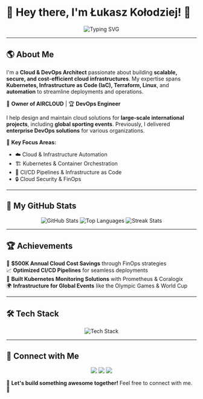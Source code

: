 # 👋 Hey there, I'm Łukasz Kołodziej! 🚀

<p align="center">
  <img src="https://readme-typing-svg.herokuapp.com?font=Fira+Code&pause=1000&color=36BCF7&center=true&vCenter=true&width=500&lines=DevOps+%26+Cloud+Architect;Kubernetes+%7C+Terraform+%7C+Linux+%7C+IaC;Building+Scalable+Cloud+Solutions;Automating+Everything+With+Code" alt="Typing SVG" />
</p>

---

## 🌎 About Me

I'm a **Cloud & DevOps Architect** passionate about building **scalable, secure, and cost-efficient cloud infrastructures**. My expertise spans **Kubernetes, Infrastructure as Code (IaC), Terraform, Linux**, and **automation** to streamline deployments and operations.

💼 **Owner of AIRCLOUD** | 🏆 **DevOps Engineer**

I help design and maintain cloud solutions for **large-scale international projects**, including **global sporting events**. Previously, I delivered **enterprise DevOps solutions** for various organizations.

🌟 **Key Focus Areas:**
- ☁️ Cloud & Infrastructure Automation
- 🏗️ Kubernetes & Container Orchestration
- 🔁 CI/CD Pipelines & Infrastructure as Code
- 🔒 Cloud Security & FinOps

---

## 🚀 My GitHub Stats

<p align="center">
  <img src="https://github-readme-stats.vercel.app/api?username=lkolo-prez&include_all_commits=true&count_private=true&show_icons=true&theme=tokyonight" alt="GitHub Stats" />
  <img src="https://github-readme-stats.vercel.app/api/top-langs/?username=lkolo-prez&include_all_commits=true&count_private=true&layout=compact&theme=tokyonight" alt="Top Languages" />
  <img src="https://github-readme-streak-stats.vercel.app/?user=lkolo-prez&include_all_commits=true&count_private=true&theme=tokyonight" alt="Streak Stats" />
</p>

---

## 🏆 Achievements

🎯 **$500K Annual Cloud Cost Savings** through FinOps strategies  
📈 **Optimized CI/CD Pipelines** for seamless deployments  
🔧 **Built Kubernetes Monitoring Solutions** with Prometheus & Coralogix  
🌍 **Infrastructure for Global Events** like the Olympic Games & World Cup  

---

## 🛠 Tech Stack

<p align="center">
  <img src="https://skillicons.dev/icons?i=azure,aws,gcp,kubernetes,docker,terraform,ansible,linux,git,github,gitlab,bash,python" alt="Tech Stack" />
</p>

---

## 🔗 Connect with Me

<p align="center">
  <a href="mailto:lukasz@kolodziej.pro"><img src="https://img.shields.io/badge/Email-lukasz%40kolodziej.pro-blue?style=for-the-badge&logo=gmail"/></a>
  <a href="https://www.linkedin.com/in/%C5%82ukasz-ko%C5%82odziej-25836218b/"><img src="https://img.shields.io/badge/LinkedIn-%C5%82ukasz--ko%C5%82odziej-blue?style=for-the-badge&logo=linkedin"/></a>
  <a href="https://github.com/lkolo-prez"><img src="https://img.shields.io/badge/GitHub-lkolo--prez-gray?style=for-the-badge&logo=github"/></a>
</p>

📢 **Let's build something awesome together!** Feel free to connect with me. 🚀

